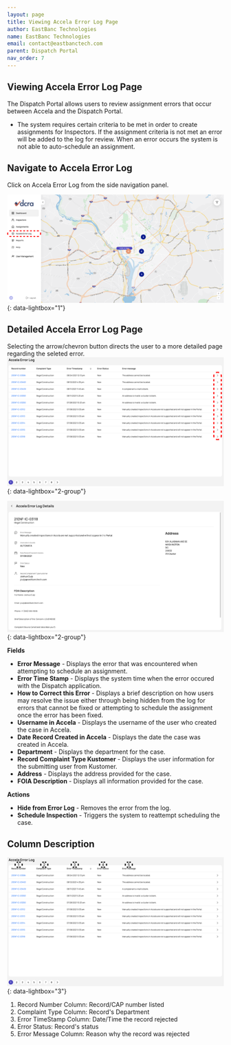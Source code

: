 ```yaml
---
layout: page
title: Viewing Accela Error Log Page
author: EastBanc Technologies
name: EastBanc Technologies
email: contact@eastbanctech.com
parent: Dispatch Portal
nav_order: 7
---
```


<section id="viewing-accela-error-log-page" markdown="1">

# Viewing Accela Error Log Page

The Dispatch Portal allows users to review assignment errors that occur between Accela and the Dispatch Portal.  

* The system requires certain criteria to be met in order to create assignments for Inspectors.  If the assignment criteria is not met an error will be added to the log for review. When an error occurs the system is not able to auto-schedule an assignment. 

<section id="navigate-to-accela-error-log" markdown="1">

## Navigate to Accela Error Log
Click on Accela Error Log from the side navigation panel.

![AC1 -screenshot](../images/dispatch-portal/dp-accela-error-log/nav-to-accela-error-log.png){: data-lightbox="1"}

</section>
<section id="detailed-accela-error-log-page" markdown="1">

## Detailed Accela Error Log Page

Selecting the arrow/chevron button directs the user to a more detailed page regarding the seleted error. 
![acc3 -screenshot](../images/dispatch-portal/dp-accela-error-log/detailed-error-log.png){: data-lightbox="2-group"}

![acc4 -screenshot](../images/dispatch-portal/dp-accela-error-log/detailed-error-log1.png){: data-lightbox="2-group"}

**Fields**

* **Error Message** - Displays the error that was encountered when attempting to schedule an assignment. 
* **Error Time Stamp** - Displays the system time when the error occured with the Dispatch application.
* **How to Correct this Error** - Displays a brief description on how users may resolve the issue either through being hidden from the log for errors that cannot be fixed or attempting to schedule the assignment once the error has been fixed.
* **Username in Accela** -  Displays the username of the user who created the case in Accela. 
* **Date Record Created in Accela** - Displays the date the case was created in Accela.
* **Department** -  Displays the department for the case. 
* **Record Complaint Type Kustomer** - Displays the user information for the submitting user from Kustomer.
* **Address** - Displays the address provided for the case. 
* **FOIA Description** - Displays all information provided for the case. 

**Actions**
* **Hide from Error Log** - Removes the error from the log. 
* **Schedule Inspection** - Triggers the system to reattempt scheduling the case. 

</section>
<section id="column-description" markdown="1">

## Column Description

![acc10 -screenshot](../images/dispatch-portal/dp-accela-error-log/column-description.png){: data-lightbox="3"}

1. Record Number Column: Record/CAP number listed
2. Complaint Type Column: Record's Department
3. Error TimeStamp Column: Date/Time the record rejected
4. Error Status: Record's status
5. Error Message Column: Reason why the record was rejected

</section>
</section>
